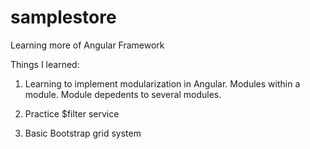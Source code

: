 # samplestore


Learning more of Angular Framework

Things I learned:

1. Learning to implement modularization in Angular. 
      Modules within a module.
      Module depedents to several modules.

2. Practice $filter service

3. Basic Bootstrap grid system
